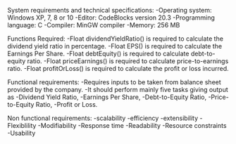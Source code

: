 System requirements and technical specifications:
-Operating system: Windows XP, 7, 8 or 10
-Editor: CodeBlocks version 20.3
-Programming language: C
-Compiler: MinGW compiler
-Memory: 256 MB

Functions Required:
-Float dividendYieldRatio() is required to calculate the dividend yield ratio in percentage.
-Float EPS() is required to calculate the Earnings Per Share.
-Float debtEquity() is required to calculate debt-to-equity ratio.
-Float priceEarnings() is required to calculate price-to-earnings ratio.
-Float profitOrLoss() is required to calculate the profit or loss incurred.


Functional requirements:
-Requires inputs to be taken from balance sheet provided by the company.
-It should perform mainly five tasks giving output as 
   -Dividend Yield Ratio, 
   -Earnings Per Share, 
   -Debt-to-Equity Ratio, 
   -Price-to-Equity Ratio, 
   -Profit or Loss.

Non functional requirements:
-scalability
-efficiency
-extensibility
-Flexiblility
-Modifiability
-Response time
-Readability
-Resource constraints
-Usability
